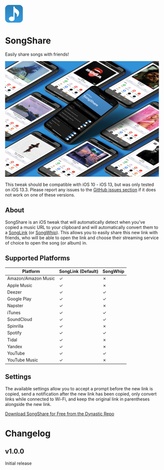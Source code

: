 [![Icon](https://github.com/JeffResc/SongShare/raw/master/songshareprefs/Resources/icon%402x.png)](#)
# SongShare
Easily share songs with friends!

[![Banner](https://github.com/JeffResc/SongShare/raw/master/_assets/Banner.png)](#)

This tweak should be compatible with iOS 10 - iOS 13, but was only tested on iOS 13.3.
Please report any issues to the [GitHub issues section](https://github.com/JeffResc/SongShare/issues) if it does not work on one of these versions.

## About
SongShare is an iOS tweak that will automatically detect when you’ve copied a music URL to your clipboard and will automatically convert them to a [SongLink](https://odesli.co/) (or [SongWhip](https://songwhip.com/)). This allows you to easily share this new link with friends, who will be able to open the link and choose their streaming service of choice to open the song (or album) in.

## Supported Platforms
| Platform            | SongLink (Default) | SongWhip |
|---------------------|--------------------|----------|
| Amazon/Amazon Music | ✓                  | ✗        |
| Apple Music         | ✓                  | ✗        |
| Deezer              | ✓                  | ✓        |
| Google Play         | ✓                  | ✓        |
| Napster             | ✓                  | ✗        |
| iTunes              | ✓                  | ✓        |
| SoundCloud          | ✓                  | ✓        |
| Spinrilla           | ✓                  | ✗        |
| Spotify             | ✓                  | ✓        |
| Tidal               | ✓                  | ✗        |
| Yandex              | ✓                  | ✗        |
| YouTube             | ✓                  | ✓        |
| YouTube Music       | ✓                  | ✗        |

## Settings
The available settings allow you to accept a prompt before the new link is copied, send a notification after the new link has been copied, only convert links while connected to Wi-Fi, and keep the original link in parentheses alongside the new link.

[Download SongShare for Free from the Dynastic Repo](https://repo.dynastic.co/package/dev.jeffresc.songshare)

# Changelog
## v1.0.0
Initial release
